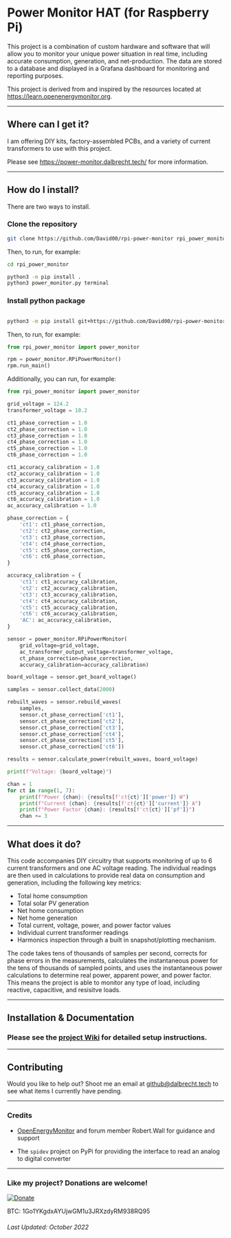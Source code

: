 # Power Monitor HAT (for Raspberry Pi)

This project is a combination of custom hardware and software that will allow you to monitor your unique power situation in real time, including accurate consumption, generation, and net-production. The data are stored to a database and displayed in a Grafana dashboard for monitoring and reporting purposes.

This project is derived from and inspired by the resources located at https://learn.openenergymonitor.org. 

---

## Where can I get it?

I am offering DIY kits, factory-assembled PCBs, and a variety of current transformers to use with this project.

Please see https://power-monitor.dalbrecht.tech/ for more information.

---

## How do I install?

There are two ways to install.

### Clone the repository

```bash
git clone https://github.com/David00/rpi-power-monitor rpi_power_monitor
```

Then, to run, for example:

```bash
cd rpi_power_monitor

python3 -m pip install .
python3 power_monitor.py terminal
```

### Install python package

```bash

python3 -m pip install git+https://github.com/David00/rpi-power-monitor.git
```

Then, to run, for example:

```python
from rpi_power_monitor import power_monitor

rpm = power_monitor.RPiPowerMonitor()
rpm.run_main()
```

Additionally, you can run, for example:

```python
from rpi_power_monitor import power_monitor

grid_voltage = 124.2
transformer_voltage = 10.2

ct1_phase_correction = 1.0
ct2_phase_correction = 1.0
ct3_phase_correction = 1.0
ct4_phase_correction = 1.0
ct5_phase_correction = 1.0
ct6_phase_correction = 1.0

ct1_accuracy_calibration = 1.0
ct2_accuracy_calibration = 1.0
ct3_accuracy_calibration = 1.0
ct4_accuracy_calibration = 1.0
ct5_accuracy_calibration = 1.0
ct6_accuracy_calibration = 1.0
ac_accuracy_calibration = 1.0

phase_correction = {
    'ct1': ct1_phase_correction,
    'ct2': ct2_phase_correction,
    'ct3': ct3_phase_correction,
    'ct4': ct4_phase_correction,
    'ct5': ct5_phase_correction,
    'ct6': ct6_phase_correction,
}

accuracy_calibration = {
    'ct1': ct1_accuracy_calibration,
    'ct2': ct2_accuracy_calibration,
    'ct3': ct3_accuracy_calibration,
    'ct4': ct4_accuracy_calibration,
    'ct5': ct5_accuracy_calibration,
    'ct6': ct6_accuracy_calibration,
    'AC': ac_accuracy_calibration,
}

sensor = power_monitor.RPiPowerMonitor(
    grid_voltage=grid_voltage,
    ac_transformer_output_voltage=transformer_voltage,
    ct_phase_correction=phase_correction,
    accuracy_calibration=accuracy_calibration)

board_voltage = sensor.get_board_voltage()

samples = sensor.collect_data(2000)

rebuilt_waves = sensor.rebuild_waves(
    samples,
    sensor.ct_phase_correction['ct1'],
    sensor.ct_phase_correction['ct2'],
    sensor.ct_phase_correction['ct3'],
    sensor.ct_phase_correction['ct4'],
    sensor.ct_phase_correction['ct5'],
    sensor.ct_phase_correction['ct6'])

results = sensor.calculate_power(rebuilt_waves, board_voltage)

print(f"Voltage: {board_voltage}")

chan = 1
for ct in range(1, 7):
    print(f"Power {chan}: {results[f'ct{ct}']['power']} W")
    print(f"Current {chan}: {results[f'ct{ct}']['current']} A")
    print(f"Power Factor {chan}: {results[f'ct{ct}']['pf']}")
    chan += 3
```

---

## What does it do?

This code accompanies DIY circuitry that supports monitoring of up to 6 current transformers and one AC voltage reading. The individual readings are then used in calculations to provide real data on consumption and generation, including the following key metrics:

* Total home consumption
* Total solar PV generation
* Net home consumption
* Net home generation
* Total current, voltage, power, and power factor values
* Individual current transformer readings
* Harmonics inspection through a built in snapshot/plotting mechanism.

The code takes tens of thousands of samples per second, corrects for phase errors in the measurements, calculates the instantaneous power for the tens of thousands of sampled points, and uses the instantaneous power calculations to determine real power, apparent power, and power factor. This means the project is able to monitor any type of load, including reactive, capacitive, and resisitve loads.

---


## Installation & Documentation

### Please see the [project Wiki](https://github.com/David00/rpi-power-monitor/wiki#quick-start--table-of-contents) for detailed setup instructions.

---

## Contributing

Would you like to help out? Shoot me an email at github@dalbrecht.tech to see what items I currently have pending.

---

### Credits

* [OpenEnergyMonitor](https://openenergymonitor.org) and forum member Robert.Wall for guidance and support

* The `spidev` project on PyPi for providing the interface to read an analog to digital converter

---

### Like my project? Donations are welcome!

[![Donate](https://img.shields.io/badge/Donate-PayPal-green.svg)](https://www.paypal.com/cgi-bin/webscr?cmd=_donations&business=L6LNLM92MTUY2&currency_code=USD&source=url)

BTC:  1Go1YKgdxAYUjwGM1u3JRXzdyRM938RQ95

###### Last Updated:  October 2022
